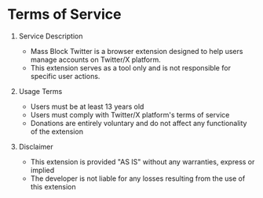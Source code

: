 # Terms of Service

1. Service Description

   - Mass Block Twitter is a browser extension designed to help users manage accounts on Twitter/X platform.
   - This extension serves as a tool only and is not responsible for specific user actions.

2. Usage Terms

   - Users must be at least 13 years old
   - Users must comply with Twitter/X platform's terms of service
   - Donations are entirely voluntary and do not affect any functionality of the extension

3. Disclaimer

   - This extension is provided "AS IS" without any warranties, express or implied
   - The developer is not liable for any losses resulting from the use of this extension
